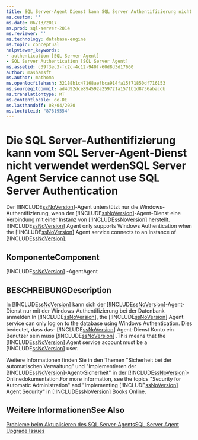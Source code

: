 ```yaml
---
title: SQL Server-Agent Dienst kann SQL Server Authentifizierung nicht verwenden | Microsoft-Dokumentation
ms.custom: ''
ms.date: 06/13/2017
ms.prod: sql-server-2014
ms.reviewer: ''
ms.technology: database-engine
ms.topic: conceptual
helpviewer_keywords:
- authentication [SQL Server Agent]
- SQL Server Authentication [SQL Server Agent]
ms.assetid: c39f3ec3-fc2c-4c12-940f-60d8d3d17660
author: mashamsft
ms.author: mathoma
ms.openlocfilehash: 32188b1c47168aefbca914fa15f71850df716153
ms.sourcegitcommit: ad4d92dce894592a259721a1571b1d8736abacdb
ms.translationtype: MT
ms.contentlocale: de-DE
ms.lasthandoff: 08/04/2020
ms.locfileid: "87619554"
---
```

# <a name="sql-server-agent-service-cannot-use-sql-server-authentication"></a><span data-ttu-id="67c58-102">Die SQL Server-Authentifizierung kann vom SQL Server-Agent-Dienst nicht verwendet werden</span><span class="sxs-lookup"><span data-stu-id="67c58-102">SQL Server Agent Service cannot use SQL Server Authentication</span></span>
  <span data-ttu-id="67c58-103">Der [!INCLUDE[ssNoVersion](../../includes/ssnoversion-md.md)]-Agent unterstützt nur die Windows-Authentifizierung, wenn der [!INCLUDE[ssNoVersion](../../includes/ssnoversion-md.md)]-Agent-Dienst eine Verbindung mit einer Instanz von [!INCLUDE[ssNoVersion](../../includes/ssnoversion-md.md)] herstellt.</span><span class="sxs-lookup"><span data-stu-id="67c58-103">[!INCLUDE[ssNoVersion](../../includes/ssnoversion-md.md)] Agent only supports Windows Authentication when the [!INCLUDE[ssNoVersion](../../includes/ssnoversion-md.md)] Agent service connects to an instance of [!INCLUDE[ssNoVersion](../../includes/ssnoversion-md.md)].</span></span>  
  
## <a name="component"></a><span data-ttu-id="67c58-104">Komponente</span><span class="sxs-lookup"><span data-stu-id="67c58-104">Component</span></span>  
 [!INCLUDE[ssNoVersion](../../includes/ssnoversion-md.md)] <span data-ttu-id="67c58-105">-Agent</span><span class="sxs-lookup"><span data-stu-id="67c58-105">Agent</span></span>  
  
## <a name="description"></a><span data-ttu-id="67c58-106">BESCHREIBUNG</span><span class="sxs-lookup"><span data-stu-id="67c58-106">Description</span></span>  
 <span data-ttu-id="67c58-107">In [!INCLUDE[ssNoVersion](../../includes/ssnoversion-md.md)] kann sich der [!INCLUDE[ssNoVersion](../../includes/ssnoversion-md.md)]-Agent-Dienst nur mit der Windows-Authentifizierung bei der Datenbank anmelden.</span><span class="sxs-lookup"><span data-stu-id="67c58-107">In [!INCLUDE[ssNoVersion](../../includes/ssnoversion-md.md)], the [!INCLUDE[ssNoVersion](../../includes/ssnoversion-md.md)] Agent service can only log on to the database using Windows Authentication.</span></span> <span data-ttu-id="67c58-108">Dies bedeutet, dass das- [!INCLUDE[ssNoVersion](../../includes/ssnoversion-md.md)] Agent-Dienst Konto ein Benutzer sein muss [!INCLUDE[ssNoVersion](../../includes/ssnoversion-md.md)] .</span><span class="sxs-lookup"><span data-stu-id="67c58-108">This means that the [!INCLUDE[ssNoVersion](../../includes/ssnoversion-md.md)] Agent service account must be a [!INCLUDE[ssNoVersion](../../includes/ssnoversion-md.md)] user.</span></span>  
  
 <span data-ttu-id="67c58-109">Weitere Informationen finden Sie in den Themen "Sicherheit bei der automatischen Verwaltung" und "Implementieren der [!INCLUDE[ssNoVersion](../../includes/ssnoversion-md.md)]-Agent-Sicherheit" in der [!INCLUDE[ssNoVersion](../../includes/ssnoversion-md.md)]-Onlinedokumentation.</span><span class="sxs-lookup"><span data-stu-id="67c58-109">For more information, see the topics "Security for Automatic Administration" and "Implementing [!INCLUDE[ssNoVersion](../../includes/ssnoversion-md.md)] Agent Security" in [!INCLUDE[ssNoVersion](../../includes/ssnoversion-md.md)] Books Online.</span></span>  
  
## <a name="see-also"></a><span data-ttu-id="67c58-110">Weitere Informationen</span><span class="sxs-lookup"><span data-stu-id="67c58-110">See Also</span></span>  
 [<span data-ttu-id="67c58-111">Probleme beim Aktualisieren des SQL Server-Agents</span><span class="sxs-lookup"><span data-stu-id="67c58-111">SQL Server Agent Upgrade Issues</span></span>](../../../2014/sql-server/install/sql-server-agent-upgrade-issues.md)  
  
  
